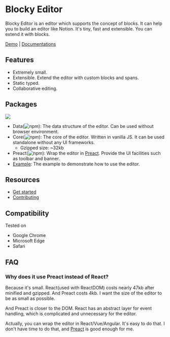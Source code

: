 # Blocky Editor

Blocky Editor is an editor which supports the concept of blocks. It can help you to build an editor like Notion. It's tiny, fast and extensible. You can extend it with blocks.

[Demo](https://blocky-editor.dev/)
| [Documentations](https://blocky-editor.dev/doc/get-started)

## Features

- Extremely small.
- Extensible. Extend the editor with custom blocks and spans.
- Static typed.
- Collaborative editing.

## Packages

![](./packages/blocky-example/src/arch.png)

- Data(![npm](https://img.shields.io/npm/v/blocky-data)): The data structure of the editor. Can be used without browser environment.
- Core(![npm](https://img.shields.io/npm/v/blocky-core)): The core of the editor. Written in vanilla JS. It can be used standalone without any
  UI frameworks.
  - Gzipped size: ~32kb
- Preact(![npm](https://img.shields.io/npm/v/blocky-preact)): Wrap the editor in [Preact](https://preactjs.com/). Provide the UI facilities such as
  toolbar and banner.
- [Example](https://blocky-editor.dev/): The example to demonstrate how to use the editor.

## Resources

- [Get started](https://blocky-editor.dev/doc/get-started)
- [Contributing](./CONTRIBUTING.md)

## Compatibility

Tested on

- Google Chrome
- Microsoft Edge
- Safari

## FAQ

### Why does it use Preact instead of React?

Because it's small.
React(used with ReactDOM) costs nearly 47kb after minified
and gzipped. And Preact costs 4kb.
I want the size of the editor to be as small as possible.

And Preact is closer to the DOM.
React has an abstract layer for event handling, which is complicated and unnecessary for the editor.

Actually, you can wrap the editor in React/Vue/Angular.
It's easy to do that.
I don't have time to do that, and [Preact](https://preactjs.com/) is good enough for me.
